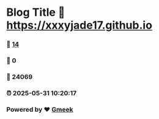 # Blog Title :link: https://xxxyjade17.github.io 
### :page_facing_up: [14](https://xxxyjade17.github.io/tag.html) 
### :speech_balloon: 0 
### :hibiscus: 24069 
### :alarm_clock: 2025-05-31 10:20:17 
### Powered by :heart: [Gmeek](https://github.com/Meekdai/Gmeek)
